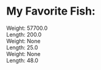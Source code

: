 # My Favorite Fish: 
Weight: 57700.0<br>
Length: 200.0<br>
Weight: None<br>
Length: 25.0<br>
Weight: None<br>
Length: 48.0<br>
